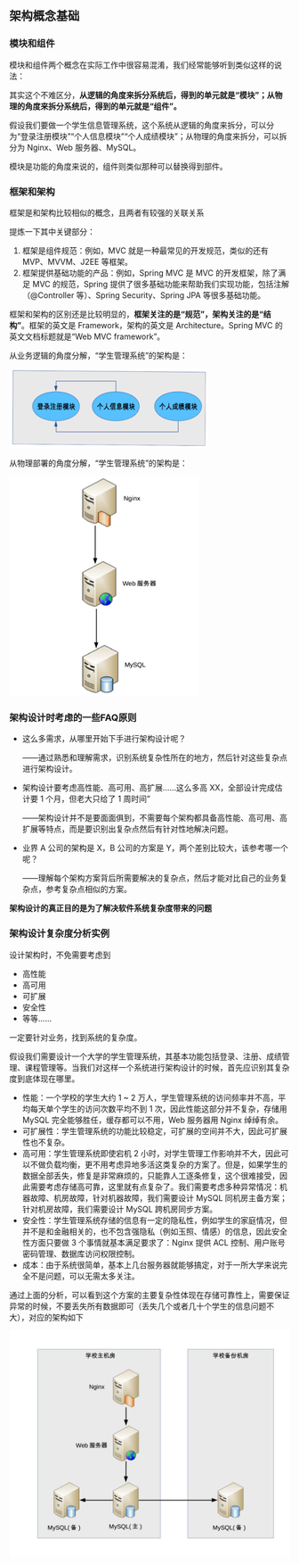 ## 架构概念基础



### 模块和组件

模块和组件两个概念在实际工作中很容易混淆，我们经常能够听到类似这样的说法：

其实这个不难区分，**从逻辑的角度来拆分系统后，得到的单元就是“模块”；从物理的角度来拆分系统后，得到的单元就是“组件”。**



假设我们要做一个学生信息管理系统，这个系统从逻辑的角度来拆分，可以分为“登录注册模块”“个人信息模块”“个人成绩模块”；从物理的角度来拆分，可以拆分为 Nginx、Web 服务器、MySQL。



模块是功能的角度来说的，组件则类似那种可以替换得到部件。



### 框架和架构

框架是和架构比较相似的概念，且两者有较强的关联关系

提炼一下其中关键部分：



1. 框架是组件规范：例如，MVC 就是一种最常见的开发规范，类似的还有 MVP、MVVM、J2EE 等框架。
2. 框架提供基础功能的产品：例如，Spring MVC 是 MVC 的开发框架，除了满足 MVC 的规范，Spring 提供了很多基础功能来帮助我们实现功能，包括注解（@Controller 等）、Spring Security、Spring JPA 等很多基础功能。

框架和架构的区别还是比较明显的，**框架关注的是“规范”，架构关注的是“结构”**。框架的英文是 Framework，架构的英文是 Architecture。Spring MVC 的英文文档标题就是“Web MVC framework”。



从业务逻辑的角度分解，“学生管理系统”的架构是：



![img](image/fa2b3da13c4f2b65ef735f83cb3056ba-1566042286325.png)



从物理部署的角度分解，“学生管理系统”的架构是：



![img](image/32a9e48ab49294977d8023fb0218fb2a.png)



### 架构设计时考虑的一些FAQ原则



- 这么多需求，从哪里开始下手进行架构设计呢？

  ——通过熟悉和理解需求，识别系统复杂性所在的地方，然后针对这些复杂点进行架构设计。

- 架构设计要考虑高性能、高可用、高扩展……这么多高 XX，全部设计完成估计要 1 个月，但老大只给了 1 周时间”

  ——架构设计并不是要面面俱到，不需要每个架构都具备高性能、高可用、高扩展等特点，而是要识别出复杂点然后有针对性地解决问题。

- 业界 A 公司的架构是 X，B 公司的方案是 Y，两个差别比较大，该参考哪一个呢？

  ——理解每个架构方案背后所需要解决的复杂点，然后才能对比自己的业务复杂点，参考复杂点相似的方案。



**架构设计的真正目的是为了解决软件系统复杂度带来的问题**



### 架构设计复杂度分析实例

设计架构时，不免需要考虑到



- 高性能
- 高可用
- 可扩展
- 安全性
- 等等......



一定要针对业务，找到系统的复杂度。



假设我们需要设计一个大学的学生管理系统，其基本功能包括登录、注册、成绩管理、课程管理等。当我们对这样一个系统进行架构设计的时候，首先应识别其复杂度到底体现在哪里。

- 性能：一个学校的学生大约 1 ~ 2 万人，学生管理系统的访问频率并不高，平均每天单个学生的访问次数平均不到 1 次，因此性能这部分并不复杂，存储用 MySQL 完全能够胜任，缓存都可以不用，Web 服务器用 Nginx 绰绰有余。
- 可扩展性：学生管理系统的功能比较稳定，可扩展的空间并不大，因此可扩展性也不复杂。
- 高可用：学生管理系统即使宕机 2 小时，对学生管理工作影响并不大，因此可以不做负载均衡，更不用考虑异地多活这类复杂的方案了。但是，如果学生的数据全部丢失，修复是非常麻烦的，只能靠人工逐条修复，这个很难接受，因此需要考虑存储高可靠，这里就有点复杂了。我们需要考虑多种异常情况：机器故障、机房故障，针对机器故障，我们需要设计 MySQL 同机房主备方案；针对机房故障，我们需要设计 MySQL 跨机房同步方案。
- 安全性：学生管理系统存储的信息有一定的隐私性，例如学生的家庭情况，但并不是和金融相关的，也不包含强隐私（例如玉照、情感）的信息，因此安全性方面只要做 3 个事情就基本满足要求了：Nginx 提供 ACL 控制、用户账号密码管理、数据库访问权限控制。
- 成本：由于系统很简单，基本上几台服务器就能够搞定，对于一所大学来说完全不是问题，可以无需太多关注。

通过上面的分析，可以看到这个方案的主要复杂性体现在存储可靠性上，需要保证异常的时候，不要丢失所有数据即可（丢失几个或者几十个学生的信息问题不大），对应的架构如下



![img](image/970f83d548b6b4a5c7903b3fc1f3b8d4.jpg)